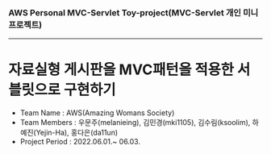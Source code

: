 ### AWS Personal MVC-Servlet Toy-project(MVC-Servlet 개인 미니프로젝트)

<hr>

# 자료실형 게시판을 MVC패턴을 적용한 서블릿으로 구현하기
- Team Name : AWS(Amazing Womans Society)<br/>
- Team Members : 우문주(melanieing), 김민경(mki1105), 김수림(ksoolim), 하예진(Yejin-Ha), 홍다은(da11un)<br/>
- Project Period : 2022.06.01.~ 06.03.
